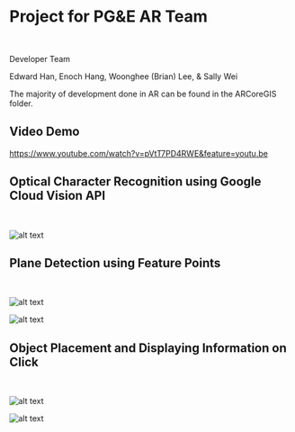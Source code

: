 # Project for PG&E AR Team
&nbsp;

Developer Team

Edward Han,
Enoch Hang,
Woonghee (Brian) Lee, &
Sally Wei

The majority of development done in AR can be found in the ARCoreGIS folder.
&nbsp;

## Video Demo
https://www.youtube.com/watch?v=pVtT7PD4RWE&feature=youtu.be
&nbsp;

## Optical Character Recognition using Google Cloud Vision API
&nbsp;

![alt text](https://github.com/whl827/ARTeam/blob/master/pictures/textrecognition2.PNG)
&nbsp;

## Plane Detection using Feature Points
&nbsp;

![alt text](https://github.com/whl827/ARTeam/blob/master/pictures/planedetection.PNG)
&nbsp;

![alt text](https://github.com/whl827/ARTeam/blob/master/pictures/planedetection2.PNG)
&nbsp;

## Object Placement and Displaying Information on Click
&nbsp;

![alt text](https://github.com/whl827/ARTeam/blob/master/pictures/objectplacement.PNG)
&nbsp;

![alt text](https://github.com/whl827/ARTeam/blob/master/pictures/displayinformation.PNG)
